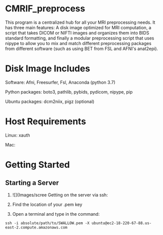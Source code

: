 # CMRIF_preprocess
This program is a centralized hub for all your MRI preprocessing needs. It has three main features: A disk image optimized for MRI computation, a script that takes DICOM or NIFTI images and organizes them into BIDS standard formatting, and finally a modular preprocessing script that uses nipype to allow you to mix and match different preprocessing packages from different software (such as using BET from FSL and AFNI's anat2epi).

# Disk Image Includes
Software:
Afni, Freesurfer, Fsl, Anaconda (python 3.7)

Python packages: 
boto3, pathlib, pybids, pydicom, nipype, pip

Ubuntu packages:
dcm2niix, pigz (optional)

# Host Requirements
Linux:
xauth

Mac:

# Getting Started

## Starting a Server

1. ![]{Images/scree
Getting on the server via ssh:

1. Find the location of your .pem key
2. Open a terminal and type in the command:
```
ssh -i absolute/path/to/SWALLOW.pem -X ubuntu@ec2-18-220-67-88.us-east-2.compute.amazonaws.com
```
